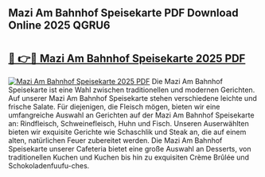 ## Mazi Am Bahnhof Speisekarte PDF Download Online 2025 QGRU6

# <h2><a href="http://gc7fxp.nevu.top/?p=Mazi+Am+Bahnhof+Speisekarte">🔗 👉🔴 Mazi Am Bahnhof Speisekarte 2025 PDF</a></h2>

[![Mazi Am Bahnhof Speisekarte 2025 PDF](https://i.imgur.com/dBaPXMq.png)](http://gc7fxp.nevu.top/?p=Mazi+Am+Bahnhof+Speisekarte)
Die Mazi Am Bahnhof Speisekarte ist eine Wahl zwischen traditionellen und modernen Gerichten. Auf unserer Mazi Am Bahnhof Speisekarte stehen verschiedene leichte und frische Salate. Für diejenigen, die Fleisch mögen, bieten wir eine umfangreiche Auswahl an Gerichten auf der Mazi Am Bahnhof Speisekarte an: Rindfleisch, Schweinefleisch, Huhn und Fisch. Unseren Auserwählten bieten wir exquisite Gerichte wie Schaschlik und Steak an, die auf einem alten, natürlichen Feuer zubereitet werden. Die Mazi Am Bahnhof Speisekarte unserer Cafeteria bietet eine große Auswahl an Desserts, von traditionellen Kuchen und Kuchen bis hin zu exquisiten Crème Brûlée und Schokoladenfuufu-ches.
